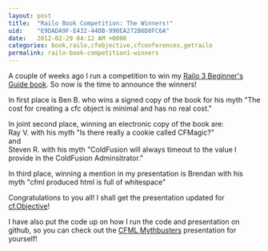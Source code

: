 ```yaml
---
layout: post
title:  "Railo Book Competition: The Winners!"
uid:	"E9DADA9F-E432-44DB-990EA272B6D0FC6A"
date:   2012-02-29 04:12 AM +0000
categories: book,railo,cfobjective,cfconferences,getrailo
permalink: railo-book-competition1-winners
---
```

<p>A couple of weeks ago I run a competition to win my <a href="http://bit.ly/RailoBook" target="_blank">Railo 3 Beginner's Guide book</a>. So now is the time to announce the winners! </p>
<p>In first place is Ben B. who wins a signed copy of the book for his myth "The cost for creating a cfc object is minimal and has no real cost."</p>
<p>In joint second place, winning an electronic copy of the book are:<br />Ray V. with his myth "Is there really a cookie called CFMagic?"<br />and<br />Steven R. with his myth "ColdFusion will always timeout to the value I provide in the ColdFusion Adminsitrator."</p>
<p>In third place, winning a mention in my presentation is Brendan with his myth "cfml produced html is full of whitespace"</p>
<p>Congratulations to you all! I shall get the presentation updated for <a href="http://www.cfobjective.com/" target="_blank">cf.Objective</a>! </p>
<p>I have also put the code up on how I run the code and presentation on github, so you can check out the <a href="https://github.com/cybersonic/CFML-Mythbusters" target="_blank">CFML Mythbusters</a> presentation for yourself!</p>